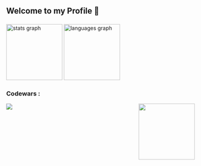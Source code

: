 <h2 align="left">Welcome to my Profile 🙂</h2>

###

<div align="left">
  <img src="https://github-readme-stats.vercel.app/api?username=Wyze00&hide_title=false&hide_rank=false&show_icons=true&include_all_commits=true&count_private=true&disable_animations=false&theme=aura_dark&locale=en&hide_border=false" height="150" alt="stats graph"  />
  <img src="https://github-readme-stats.vercel.app/api/top-langs?username=Wyze00&locale=en&hide_title=false&layout=compact&card_width=320&langs_count=5&theme=aura_dark&hide_border=false" height="150" alt="languages graph"  />
</div>

###


###

<h3 align="left"><b>Codewars :</b></h3>

<div display="flex"> 
  <a href="https://www.codewars.com/users/Wyze00"><img src="https://github.r2v.ch/codewars?user=Wyze00&theme=aura_dark&hide_clan=true" /></a>
  <img align="right" height="150" src="https://media1.tenor.com/m/1O4WBQT5zeUAAAAC/bocchi-the-rock-ryo-yamada.gif"  />
</div>


###
